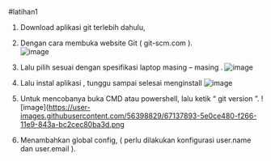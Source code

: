#latihan1
1.	Download aplikasi git terlebih dahulu,
2.	Dengan cara membuka website Git ( git-scm.com ).  
![image](https://user-images.githubusercontent.com/56398829/66699213-ea6f5280-ed0e-11e9-9618-0dad248af164.png)

3.	Lalu pilih sesuai dengan spesifikasi laptop masing – masing .
![image](https://user-images.githubusercontent.com/56398829/66699259-6073b980-ed0f-11e9-94d6-219d00224425.png)

4.	Lalu instal aplikasi , tunggu sampai selesai menginstall
![image](https://user-images.githubusercontent.com/56398829/67137879-3c136200-f266-11e9-9c85-c848a5996b98.png)

5.	Untuk mencobanya buka CMD atau powershell, lalu ketik “ git version ”.
![image](https://user-images.githubusercontent.com/56398829/67137893-5e0ce480-f266-11e9-843a-bc2cec80ba3d.png

6.	Menambahkan global config, ( perlu dilakukan konfigurasi user.name dan user.email ).
